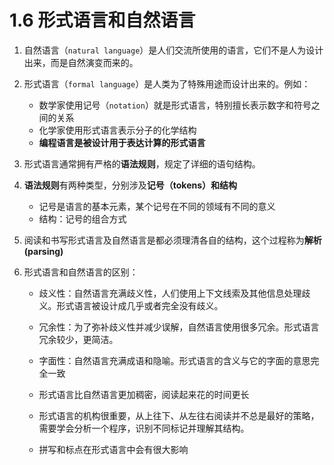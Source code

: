# 1.6 形式语言和自然语言

1. 自然语言（`natural language`）是人们交流所使用的语言，它们不是人为设计出来，而是自然演变而来的。

2. 形式语言（`formal language`）是人类为了特殊用途而设计出来的。例如：
   + 数学家使用记号（`notation`）就是形式语言，特别擅长表示数字和符号之间的关系
   + 化学家使用形式语言表示分子的化学结构
   + **编程语言是被设计用于表达计算的形式语言**

3. 形式语言通常拥有严格的**语法规则**，规定了详细的语句结构。

4. **语法规则**有两种类型，分别涉及**记号（tokens）**和**结构**
   + 记号是语言的基本元素，某个记号在不同的领域有不同的意义
   + 结构：记号的组合方式

5. 阅读和书写形式语言及自然语言是都必须理清各自的结构，这个过程称为**解析(parsing)**

6. 形式语言和自然语言的区别：
   + 歧义性：自然语言充满歧义性，人们使用上下文线索及其他信息处理歧义。形式语言被设计成几乎或者完全没有歧义。
   + 冗余性：为了弥补歧义性并减少误解，自然语言使用很多冗余。形式语言冗余较少，更简洁。
   + 字面性：自然语言充满成语和隐喻。形式语言的含义与它的字面的意思完全一致

   + 形式语言比自然语言更加稠密，阅读起来花的时间更长
   + 形式语言的机构很重要，从上往下、从左往右阅读并不总是最好的策略，需要学会分析一个程序，识别不同标记并理解其结构。
   + 拼写和标点在形式语言中会有很大影响



















